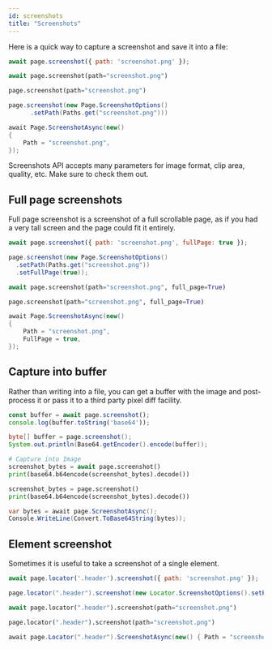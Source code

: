 ```yaml
---
id: screenshots
title: "Screenshots"
---
```


Here is a quick way to capture a screenshot and save it into a file:

```js
await page.screenshot({ path: 'screenshot.png' });
```

```python async
await page.screenshot(path="screenshot.png")
```

```python sync
page.screenshot(path="screenshot.png")
```

```java
page.screenshot(new Page.ScreenshotOptions()
      .setPath(Paths.get("screenshot.png")))
```

```csharp
await Page.ScreenshotAsync(new()
{
    Path = "screenshot.png",
});
```

Screenshots API accepts many parameters for image format, clip area, quality, etc. Make sure to check them out.

<!-- TOC -->

## Full page screenshots

Full page screenshot is a screenshot of a full scrollable page, as if you had a very
tall screen and the page could fit it entirely.

```js
await page.screenshot({ path: 'screenshot.png', fullPage: true });
```

```java
page.screenshot(new Page.ScreenshotOptions()
  .setPath(Paths.get("screenshot.png"))
  .setFullPage(true));
```

```python async
await page.screenshot(path="screenshot.png", full_page=True)
```

```python sync
page.screenshot(path="screenshot.png", full_page=True)
```

```csharp
await Page.ScreenshotAsync(new()
{
    Path = "screenshot.png",
    FullPage = true,
});
```

## Capture into buffer

Rather than writing into a file, you can get a buffer with the image and post-process it or pass it to a third party pixel diff facility.

```js
const buffer = await page.screenshot();
console.log(buffer.toString('base64'));
```

```java
byte[] buffer = page.screenshot();
System.out.println(Base64.getEncoder().encode(buffer));
```

```python async
# Capture into Image
screenshot_bytes = await page.screenshot()
print(base64.b64encode(screenshot_bytes).decode())
```

```python sync
screenshot_bytes = page.screenshot()
print(base64.b64encode(screenshot_bytes).decode())
```

```csharp
var bytes = await page.ScreenshotAsync();
Console.WriteLine(Convert.ToBase64String(bytes));
```


## Element screenshot

Sometimes it is useful to take a screenshot of a single element.

```js
await page.locator('.header').screenshot({ path: 'screenshot.png' });
```

```java
page.locator(".header").screenshot(new Locator.ScreenshotOptions().setPath(Paths.get("screenshot.png")));
```

```python async
await page.locator(".header").screenshot(path="screenshot.png")
```

```python sync
page.locator(".header").screenshot(path="screenshot.png")
```

```csharp
await page.Locator(".header").ScreenshotAsync(new() { Path = "screenshot.png" });
```
